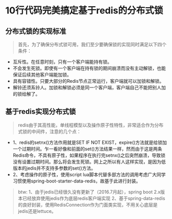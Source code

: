 # 10行代码完美搞定基于redis的分布式锁

## 分布式锁的实现标准

> 首先，为了确保分布式锁可用，我们至少要确保锁的实现同时满足以下四个条件：

* 互斥性。在任意时刻，只有一个客户端能持有锁。
* 不会发生死锁。即使有一个客户端在持有锁的期间崩溃而没有主动解锁，也能保证后续其他客户端能加锁。
* 具有容错性。只要大部分的Redis节点正常运行，客户端就可以加锁和解锁。
* 解铃还须系铃人。加锁和解锁必须是同一个客户端，客户端自己不能把别人加的锁给解了。

## 基于redis实现分布式锁

> redis由于其高性能，单线程模型以及操作原子性特性，非常适合作为分布式锁的中间件，注意的几个点：

* 1、redis的setnx()方法作用就是SET IF NOT EXIST，expire()方法就是给锁加一个过期时间。乍一看好像和前面的set()方法结果一样，然而由于这是两条Redis命令，不具有原子性，如果程序在执行完setnx()之后突然崩溃，导致锁没有设置过期时间。那么将会发生死锁。网上之所以有人这样实现，是因为低版本的jedis并不支持多参数的set()方法。
* 2、考虑操作的原子性，使用script lua脚本代替多部方法的调用考虑广大同学习惯使用spring-boot-starter-data-redis，故基于此进行封装。


> btw:
> 1、由于jedis已经很久没有更新了（2016.7月起），spring boot 2.x版本已经放弃使用jedis作为底层redis客户端实现
> 2、基于spring-data-redis的良好封装，使用RedisConnection作为门面类实现，不用关心底层是jedis还是lettuce。